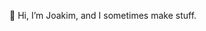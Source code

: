 👋 Hi, I’m Joakim, and I sometimes make stuff.

<!---
ObmarNhoj/ObmarNhoj is a ✨ special ✨ repository because its `README.md` (this file) appears on your GitHub profile.
You can click the Preview link to take a look at your changes.
--->
